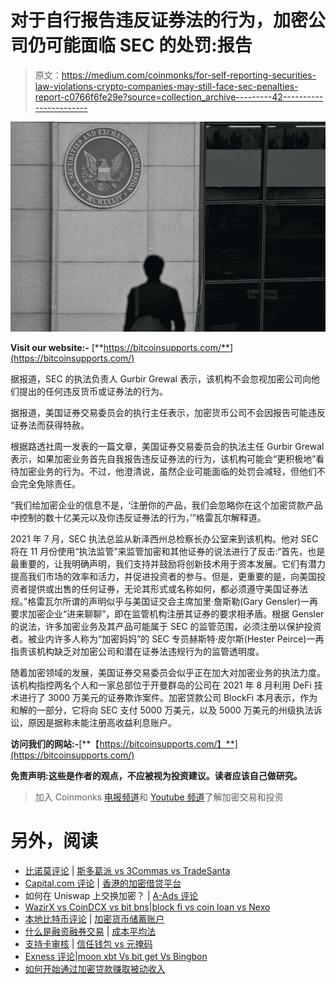 # 对于自行报告违反证券法的行为，加密公司仍可能面临 SEC 的处罚:报告

> 原文：<https://medium.com/coinmonks/for-self-reporting-securities-law-violations-crypto-companies-may-still-face-sec-penalties-report-c0766f6fe29e?source=collection_archive---------42----------------------->

![](img/bc9aaacfcebc406fc1ec5d5b80f44853.png)

**Visit our website:-** [**https://bitcoinsupports.com/**](https://bitcoinsupports.com/)

据报道，SEC 的执法负责人 Gurbir Grewal 表示，该机构不会忽视加密公司向他们提出的任何违反货币或证券法的行为。

据报道，美国证券交易委员会的执行主任表示，加密货币公司不会因报告可能违反证券法而获得特赦。

根据路透社周一发表的一篇文章，美国证券交易委员会的执法主任 Gurbir Grewal 表示，如果加密业务首先自我报告违反证券法的行为，该机构可能会“更积极地”看待加密业务的行为。不过，他澄清说，虽然企业可能面临的处罚会减轻，但他们不会完全免除责任。

“我们给加密企业的信息不是，‘注册你的产品，我们会忽略你在这个加密贷款产品中控制的数十亿美元以及你违反证券法的行为，’”格雷瓦尔解释道。

2021 年 7 月，SEC 执法总监从新泽西州总检察长办公室来到该机构。他对 SEC 将在 11 月份使用“执法监管”来监管加密和其他证券的说法进行了反击:“首先，也是最重要的，让我明确声明，我们支持并鼓励将创新技术用于资本发展。它们有潜力提高我们市场的效率和活力，并促进投资者的参与。但是，更重要的是，向美国投资者提供或出售的任何证券，无论其形式或名称如何，都必须遵守美国证券法规。”格雷瓦尔所谓的声明似乎与美国证交会主席加里·詹斯勒(Gary Gensler)一再要求加密企业“进来聊聊”，即在监管机构注册其证券的要求相矛盾。根据 Gensler 的说法，许多加密业务及其产品可能属于 SEC 的监管范围，必须注册以保护投资者。被业内许多人称为“加密妈妈”的 SEC 专员赫斯特·皮尔斯(Hester Peirce)一再指责该机构缺乏对加密公司和潜在证券法违规行为的监管透明度。

随着加密领域的发展，美国证券交易委员会似乎正在加大对加密业务的执法力度。该机构指控两名个人和一家总部位于开曼群岛的公司在 2021 年 8 月利用 DeFi 技术进行了 3000 万美元的证券欺诈案件。加密贷款公司 BlockFi 本月表示，作为和解的一部分，它将向 SEC 支付 5000 万美元，以及 5000 万美元的州级执法诉讼，原因是据称未能注册高收益利息账户。

**访问我们的网站:-**[**【https://bitcoinsupports.com/】**](https://bitcoinsupports.com/)

**免责声明:这些是作者的观点，不应被视为投资建议。读者应该自己做研究。**

> 加入 Coinmonks [电报频道](https://t.me/coincodecap)和 [Youtube 频道](https://www.youtube.com/c/coinmonks/videos)了解加密交易和投资

# 另外，阅读

*   [比诺莫评论](https://coincodecap.com/binomo-review) | [斯多葛派 vs 3Commas vs TradeSanta](https://coincodecap.com/stoic-vs-3commas-vs-tradesanta)
*   [Capital.com 评论](https://coincodecap.com/capital-com-review) | [香港的加密借贷平台](https://coincodecap.com/crypto-lending-hong-kong)
*   如何在 Uniswap 上交换加密？ | [A-Ads 评论](https://coincodecap.com/a-ads-review)
*   [WazirX vs CoinDCX vs bit bns](/coinmonks/wazirx-vs-coindcx-vs-bitbns-149f4f19a2f1)|[block fi vs coin loan vs Nexo](/coinmonks/blockfi-vs-coinloan-vs-nexo-cb624635230d)
*   [本地比特币评论](/coinmonks/localbitcoins-review-6cc001c6ed56) | [加密货币储蓄账户](https://coincodecap.com/cryptocurrency-savings-accounts)
*   [什么是融资融券交易](https://coincodecap.com/margin-trading) | [成本平均法](https://coincodecap.com/dca)
*   [支持卡审核](https://coincodecap.com/uphold-card-review) | [信任钱包 vs 元掩码](https://coincodecap.com/trust-wallet-vs-metamask)
*   [Exness 评论](https://coincodecap.com/exness-review)|[moon xbt Vs bit get Vs Bingbon](https://coincodecap.com/bingbon-vs-bitget-vs-moonxbt)
*   [如何开始通过加密贷款赚取被动收入](https://coincodecap.com/passive-income-crypto-lending)